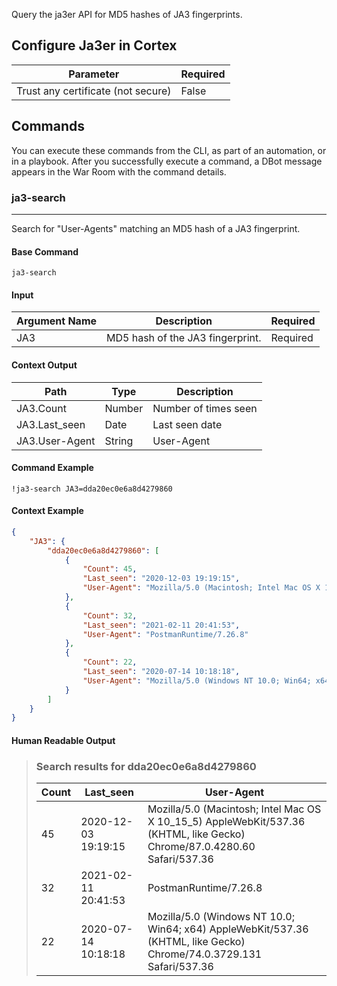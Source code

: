 Query the ja3er API for MD5 hashes of JA3 fingerprints.

## Configure Ja3er in Cortex


| **Parameter** | **Required** |
| --- | --- |
| Trust any certificate (not secure) | False |

## Commands

You can execute these commands from the CLI, as part of an automation, or in a playbook.
After you successfully execute a command, a DBot message appears in the War Room with the command details.

### ja3-search

***
Search for "User-Agents" matching an MD5 hash of a JA3 fingerprint.


#### Base Command

`ja3-search`

#### Input

| **Argument Name** | **Description** | **Required** |
| --- | --- | --- |
| JA3 | MD5 hash of the JA3 fingerprint. | Required | 


#### Context Output

| **Path** | **Type** | **Description** |
| --- | --- | --- |
| JA3.Count | Number | Number of times seen | 
| JA3.Last_seen | Date | Last seen date | 
| JA3.User-Agent | String | User-Agent | 


#### Command Example

```!ja3-search JA3=dda20ec0e6a8d4279860```

#### Context Example

```json
{
    "JA3": {
        "dda20ec0e6a8d4279860": [
            {
                "Count": 45,
                "Last_seen": "2020-12-03 19:19:15",
                "User-Agent": "Mozilla/5.0 (Macintosh; Intel Mac OS X 10_15_5) AppleWebKit/537.36 (KHTML, like Gecko) Chrome/87.0.4280.60 Safari/537.36"
            },
            {
                "Count": 32,
                "Last_seen": "2021-02-11 20:41:53",
                "User-Agent": "PostmanRuntime/7.26.8"
            },
            {
                "Count": 22,
                "Last_seen": "2020-07-14 10:18:18",
                "User-Agent": "Mozilla/5.0 (Windows NT 10.0; Win64; x64) AppleWebKit/537.36 (KHTML, like Gecko) Chrome/74.0.3729.131 Safari/537.36"
            }
        ]
    }
}
```

#### Human Readable Output

>### Search results for dda20ec0e6a8d4279860
>
>|Count|Last_seen|User-Agent|
>|---|---|---|
>| 45 | 2020-12-03 19:19:15 | Mozilla/5.0 (Macintosh; Intel Mac OS X 10_15_5) AppleWebKit/537.36 (KHTML, like Gecko) Chrome/87.0.4280.60 Safari/537.36 |
>| 32 | 2021-02-11 20:41:53 | PostmanRuntime/7.26.8 |
>| 22 | 2020-07-14 10:18:18 | Mozilla/5.0 (Windows NT 10.0; Win64; x64) AppleWebKit/537.36 (KHTML, like Gecko) Chrome/74.0.3729.131 Safari/537.36 |
